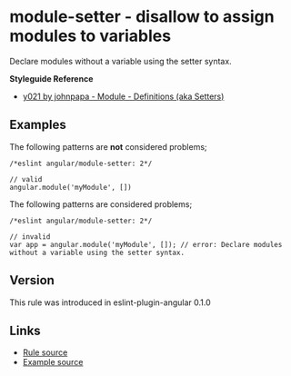 <!-- WARNING: Generated documentation. Edit docs and examples in the rule and examples file ('rules/module-setter.js', 'examples/module-setter.js'). -->

# module-setter - disallow to assign modules to variables

Declare modules without a variable using the setter syntax.

**Styleguide Reference**

* [y021 by johnpapa - Module - Definitions (aka Setters)](https://github.com/johnpapa/angular-styleguide#style-y021)

## Examples

The following patterns are **not** considered problems;

    /*eslint angular/module-setter: 2*/

    // valid
    angular.module('myModule', [])

The following patterns are considered problems;

    /*eslint angular/module-setter: 2*/

    // invalid
    var app = angular.module('myModule', []); // error: Declare modules without a variable using the setter syntax.

## Version

This rule was introduced in eslint-plugin-angular 0.1.0

## Links

* [Rule source](../rules/module-setter.js)
* [Example source](../examples/module-setter.js)
